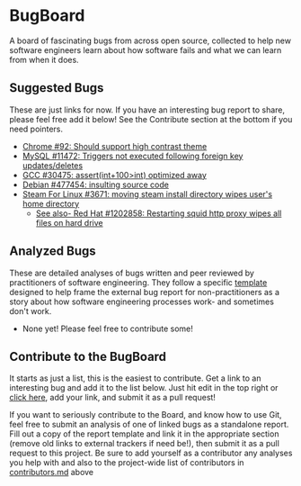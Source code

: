# BugBoard
A board of fascinating bugs from across open source, collected to help new software engineers learn about how software fails and what we can learn from when it does.

## Suggested Bugs
These are just links for now. If you have an interesting bug report to share, please feel free add it below! See the Contribute section at the bottom if you need pointers.

  * [Chrome #92: Should support high contrast theme](https://bugs.chromium.org/p/chromium/issues/detail?id=92)
  * [MySQL #11472: Triggers not executed following foreign key updates/deletes](https://bugs.mysql.com/bug.php?id=11472)
  * [GCC #30475: assert\(int+100>int\) optimized away](https://gcc.gnu.org/bugzilla/show_bug.cgi?id=30475)
  * [Debian #477454: insulting source code](https://bugs.debian.org/cgi-bin/bugreport.cgi?bug=477454)
  * [Steam For Linux #3671: moving steam install directory wipes user's home directory](https://github.com/valvesoftware/steam-for-linux/issues/3671)
    * [See also- Red Hat #1202858: Restarting squid http proxy wipes all files on hard drive](https://bugzilla.redhat.com/show_bug.cgi?id=1202858)

## Analyzed Bugs
These are detailed analyses of bugs written and peer reviewed by practitioners of software engineering. They follow a specific [template](template.md) designed to help frame the external bug report for non-practitioners as a story about how software engineering processes work- and sometimes don't work.

  * None yet! Please feel free to contribute some!

## Contribute to the BugBoard
It starts as just a list, this is the easiest to contribute. Get a link to an interesting bug and add it to the list below. Just hit edit in the top right or [click here](https://github.com/BugBoard/BugBoard/edit/master/README.md), add your link, and submit it as a pull request!

If you want to seriously contribute to the Board, and know how to use Git, feel free to submit an analysis of one of linked bugs as a standalone report. Fill out a copy of the report template and link it in the appropriate section (remove old links to external trackers if need be!), then submit it as a pull request to this project. Be sure to add yourself as a contributor any analyses you help with and also to the project-wide list of contributors in [contributors.md](contributors.md)
above
